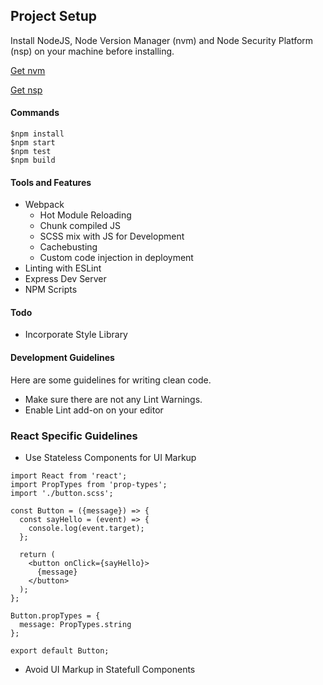 ## Project Setup

Install NodeJS, Node Version Manager (nvm) and Node Security Platform (nsp) on your machine before installing.

[Get nvm](https://github.com/creationix/nvm/blob/master/README.md#installation)

[Get nsp](https://nodesecurity.io/opensource)

#### Commands

```
$npm install
$npm start
$npm test
$npm build
```

#### Tools and Features

  * Webpack
    * Hot Module Reloading
    * Chunk compiled JS
    * SCSS mix with JS for Development
    * Cachebusting
    * Custom code injection in deployment
  * Linting with ESLint
  * Express Dev Server
  * NPM Scripts

#### Todo
  * Incorporate Style Library

#### Development Guidelines

Here are some guidelines for writing clean code.

  * Make sure there are not any Lint Warnings.
  * Enable Lint add-on on your editor

### React Specific Guidelines

  * Use Stateless Components for UI Markup
```
import React from 'react';
import PropTypes from 'prop-types';
import './button.scss';

const Button = ({message}) => {
  const sayHello = (event) => {
    console.log(event.target);
  };

  return (
    <button onClick={sayHello}>
      {message}
    </button>
  );
};

Button.propTypes = {
  message: PropTypes.string
};

export default Button;
```
  * Avoid UI Markup in Statefull Components
